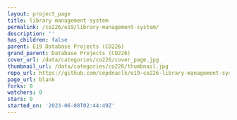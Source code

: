 ```yaml
---
layout: project_page
title: library management system
permalink: /co226/e19/library-management-system/
description: ''
has_children: false
parent: E19 Database Projects (CO226)
grand_parent: Database Projects (CO226)
cover_url: /data/categories/co226/cover_page.jpg
thumbnail_url: /data/categories/co226/thumbnail.jpg
repo_url: https://github.com/cepdnaclk/e19-co226-library-management-system
page_url: blank
forks: 0
watchers: 0
stars: 0
started_on: '2023-06-08T02:44:49Z'
---
```


